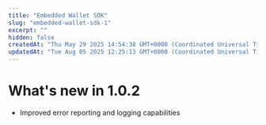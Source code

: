 ```yaml
---
title: "Embedded Wallet SDK"
slug: "embedded-wallet-sdk-1"
excerpt: ""
hidden: false
createdAt: "Thu May 29 2025 14:54:38 GMT+0000 (Coordinated Universal Time)"
updatedAt: "Tue Aug 05 2025 12:25:13 GMT+0000 (Coordinated Universal Time)"
---
```

# What's new in 1.0.2

- Improved error reporting and logging capabilities
